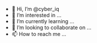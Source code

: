 - 👋 Hi, I’m @cyber_iq
- 👀 I’m interested in ...
- 🌱 I’m currently learning ...
- 💞️ I’m looking to collaborate on ...
- 📫 How to reach me ...

<!---
cyberiq/cyberiq is a ✨ special ✨ repository because its `README.md` (this file) appears on your GitHub profile.
You can click the Preview link to take a look at your changes.
--->
